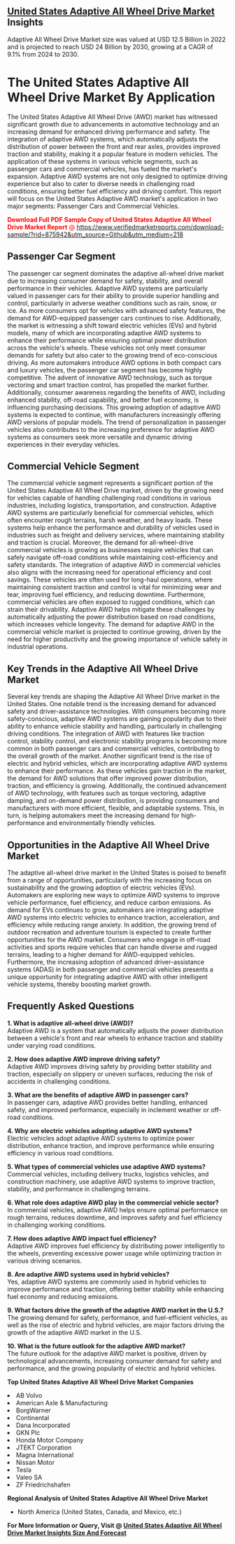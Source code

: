 <h2><a href="https://www.verifiedmarketreports.com/download-sample/?rid=875942&amp;utm_source=Github&amp;utm_medium=218" target="_blank">United States Adaptive All Wheel Drive Market</a> Insights</h2><p>Adaptive All Wheel Drive Market size was valued at USD 12.5 Billion in 2022 and is projected to reach USD 24 Billion by 2030, growing at a CAGR of 9.1% from 2024 to 2030.</p><p><h1>The United States Adaptive All Wheel Drive Market By Application</h1> <p>The United States Adaptive All Wheel Drive (AWD) market has witnessed significant growth due to advancements in automotive technology and an increasing demand for enhanced driving performance and safety. The integration of adaptive AWD systems, which automatically adjusts the distribution of power between the front and rear axles, provides improved traction and stability, making it a popular feature in modern vehicles. The application of these systems in various vehicle segments, such as passenger cars and commercial vehicles, has fueled the market's expansion. Adaptive AWD systems are not only designed to optimize driving experience but also to cater to diverse needs in challenging road conditions, ensuring better fuel efficiency and driving comfort. This report will focus on the United States Adaptive AWD market's application in two major segments: Passenger Cars and Commercial Vehicles. <p><span class=""><span style="color: #ff0000;"><strong>Download Full PDF Sample Copy of United States Adaptive All Wheel Drive Market Report</strong> @ </span><a href="https://www.verifiedmarketreports.com/download-sample/?rid=875942&amp;utm_source=Github&amp;utm_medium=218" target="_blank">https://www.verifiedmarketreports.com/download-sample/?rid=875942&amp;utm_source=Github&amp;utm_medium=218</a></span></p></p> <h2>Passenger Car Segment</h2> <p>The passenger car segment dominates the adaptive all-wheel drive market due to increasing consumer demand for safety, stability, and overall performance in their vehicles. Adaptive AWD systems are particularly valued in passenger cars for their ability to provide superior handling and control, particularly in adverse weather conditions such as rain, snow, or ice. As more consumers opt for vehicles with advanced safety features, the demand for AWD-equipped passenger cars continues to rise. Additionally, the market is witnessing a shift toward electric vehicles (EVs) and hybrid models, many of which are incorporating adaptive AWD systems to enhance their performance while ensuring optimal power distribution across the vehicle's wheels. These vehicles not only meet consumer demands for safety but also cater to the growing trend of eco-conscious driving. As more automakers introduce AWD options in both compact cars and luxury vehicles, the passenger car segment has become highly competitive. The advent of innovative AWD technology, such as torque vectoring and smart traction control, has propelled the market further. Additionally, consumer awareness regarding the benefits of AWD, including enhanced stability, off-road capability, and better fuel economy, is influencing purchasing decisions. This growing adoption of adaptive AWD systems is expected to continue, with manufacturers increasingly offering AWD versions of popular models. The trend of personalization in passenger vehicles also contributes to the increasing preference for adaptive AWD systems as consumers seek more versatile and dynamic driving experiences in their everyday vehicles. <h2>Commercial Vehicle Segment</h2> <p>The commercial vehicle segment represents a significant portion of the United States Adaptive All Wheel Drive market, driven by the growing need for vehicles capable of handling challenging road conditions in various industries, including logistics, transportation, and construction. Adaptive AWD systems are particularly beneficial for commercial vehicles, which often encounter rough terrains, harsh weather, and heavy loads. These systems help enhance the performance and durability of vehicles used in industries such as freight and delivery services, where maintaining stability and traction is crucial. Moreover, the demand for all-wheel-drive commercial vehicles is growing as businesses require vehicles that can safely navigate off-road conditions while maintaining cost-efficiency and safety standards. The integration of adaptive AWD in commercial vehicles also aligns with the increasing need for operational efficiency and cost savings. These vehicles are often used for long-haul operations, where maintaining consistent traction and control is vital for minimizing wear and tear, improving fuel efficiency, and reducing downtime. Furthermore, commercial vehicles are often exposed to rugged conditions, which can strain their drivability. Adaptive AWD helps mitigate these challenges by automatically adjusting the power distribution based on road conditions, which increases vehicle longevity. The demand for adaptive AWD in the commercial vehicle market is projected to continue growing, driven by the need for higher productivity and the growing importance of vehicle safety in industrial operations. <h2>Key Trends in the Adaptive All Wheel Drive Market</h2> <p>Several key trends are shaping the Adaptive All Wheel Drive market in the United States. One notable trend is the increasing demand for advanced safety and driver-assistance technologies. With consumers becoming more safety-conscious, adaptive AWD systems are gaining popularity due to their ability to enhance vehicle stability and handling, particularly in challenging driving conditions. The integration of AWD with features like traction control, stability control, and electronic stability programs is becoming more common in both passenger cars and commercial vehicles, contributing to the overall growth of the market. Another significant trend is the rise of electric and hybrid vehicles, which are incorporating adaptive AWD systems to enhance their performance. As these vehicles gain traction in the market, the demand for AWD solutions that offer improved power distribution, traction, and efficiency is growing. Additionally, the continued advancement of AWD technology, with features such as torque vectoring, adaptive damping, and on-demand power distribution, is providing consumers and manufacturers with more efficient, flexible, and adaptable systems. This, in turn, is helping automakers meet the increasing demand for high-performance and environmentally friendly vehicles. <h2>Opportunities in the Adaptive All Wheel Drive Market</h2> <p>The adaptive all-wheel drive market in the United States is poised to benefit from a range of opportunities, particularly with the increasing focus on sustainability and the growing adoption of electric vehicles (EVs). Automakers are exploring new ways to optimize AWD systems to improve vehicle performance, fuel efficiency, and reduce carbon emissions. As demand for EVs continues to grow, automakers are integrating adaptive AWD systems into electric vehicles to enhance traction, acceleration, and efficiency while reducing range anxiety. In addition, the growing trend of outdoor recreation and adventure tourism is expected to create further opportunities for the AWD market. Consumers who engage in off-road activities and sports require vehicles that can handle diverse and rugged terrains, leading to a higher demand for AWD-equipped vehicles. Furthermore, the increasing adoption of advanced driver-assistance systems (ADAS) in both passenger and commercial vehicles presents a unique opportunity for integrating adaptive AWD with other intelligent vehicle systems, thereby boosting market growth. <h2>Frequently Asked Questions</h2> <p><strong>1. What is adaptive all-wheel drive (AWD)?</strong><br>Adaptive AWD is a system that automatically adjusts the power distribution between a vehicle's front and rear wheels to enhance traction and stability under varying road conditions.</p> <p><strong>2. How does adaptive AWD improve driving safety?</strong><br>Adaptive AWD improves driving safety by providing better stability and traction, especially on slippery or uneven surfaces, reducing the risk of accidents in challenging conditions.</p> <p><strong>3. What are the benefits of adaptive AWD in passenger cars?</strong><br>In passenger cars, adaptive AWD provides better handling, enhanced safety, and improved performance, especially in inclement weather or off-road conditions.</p> <p><strong>4. Why are electric vehicles adopting adaptive AWD systems?</strong><br>Electric vehicles adopt adaptive AWD systems to optimize power distribution, enhance traction, and improve performance while ensuring efficiency in various road conditions.</p> <p><strong>5. What types of commercial vehicles use adaptive AWD systems?</strong><br>Commercial vehicles, including delivery trucks, logistics vehicles, and construction machinery, use adaptive AWD systems to improve traction, stability, and performance in challenging terrains.</p> <p><strong>6. What role does adaptive AWD play in the commercial vehicle sector?</strong><br>In commercial vehicles, adaptive AWD helps ensure optimal performance on rough terrains, reduces downtime, and improves safety and fuel efficiency in challenging working conditions.</p> <p><strong>7. How does adaptive AWD impact fuel efficiency?</strong><br>Adaptive AWD improves fuel efficiency by distributing power intelligently to the wheels, preventing excessive power usage while optimizing traction in various driving scenarios.</p> <p><strong>8. Are adaptive AWD systems used in hybrid vehicles?</strong><br>Yes, adaptive AWD systems are commonly used in hybrid vehicles to improve performance and traction, offering better stability while enhancing fuel economy and reducing emissions.</p> <p><strong>9. What factors drive the growth of the adaptive AWD market in the U.S.?</strong><br>The growing demand for safety, performance, and fuel-efficient vehicles, as well as the rise of electric and hybrid vehicles, are major factors driving the growth of the adaptive AWD market in the U.S.</p> <p><strong>10. What is the future outlook for the adaptive AWD market?</strong><br>The future outlook for the adaptive AWD market is positive, driven by technological advancements, increasing consumer demand for safety and performance, and the growing popularity of electric and hybrid vehicles.</p> </p><p><strong>Top United States Adaptive All Wheel Drive Market Companies</strong></p><div data-test-id=""><p><li>AB Volvo</li><li> American Axle & Manufacturing</li><li> BorgWarner</li><li> Continental</li><li> Dana Incorporated</li><li> GKN Plc</li><li> Honda Motor Company</li><li> JTEKT Corporation</li><li> Magna International</li><li> Nissan Motor</li><li> Tesla</li><li> Valeo SA</li><li> ZF Friedrichshafen</li></p><div><strong>Regional Analysis of&nbsp;United States Adaptive All Wheel Drive Market</strong></div><ul><li dir="ltr"><p dir="ltr">North America&nbsp;(United States, Canada, and Mexico, etc.)</p></li></ul><p><strong>For More Information or Query, Visit @&nbsp;</strong><strong><a href="https://www.verifiedmarketreports.com/product/adaptive-all-wheel-drive-market/?utm_source=Github&amp;utm_medium=218" target="_blank">United States Adaptive All Wheel Drive Market Insights Size And Forecast</a></strong></p></div>
